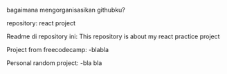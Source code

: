 bagaimana mengorganisasikan githubku?

repository: react project

Readme di repository ini:
This repository is about my react practice project

Project from freecodecamp:
-blabla

Personal random project:
-bla bla